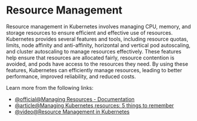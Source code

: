 # Resource Management

Resource management in Kubernetes involves managing CPU, memory, and storage resources to ensure efficient and effective use of resources. Kubernetes provides several features and tools, including resource quotas, limits, node affinity and anti-affinity, horizontal and vertical pod autoscaling, and cluster autoscaling to manage resources effectively. These features help ensure that resources are allocated fairly, resource contention is avoided, and pods have access to the resources they need. By using these features, Kubernetes can efficiently manage resources, leading to better performance, improved reliability, and reduced costs.

Learn more from the following links:

- [@official@Managing Resources - Documentation](https://kubernetes.io/docs/concepts/cluster-administration/manage-deployment/)
- [@article@Managing Kubernetes resources: 5 things to remember](https://enterprisersproject.com/article/2020/8/managing-kubernetes-resources-5-things-remember)
- [@video@Resource Management in Kubernetes](https://www.youtube.com/watch?v=MbgFIQoVh6w)
